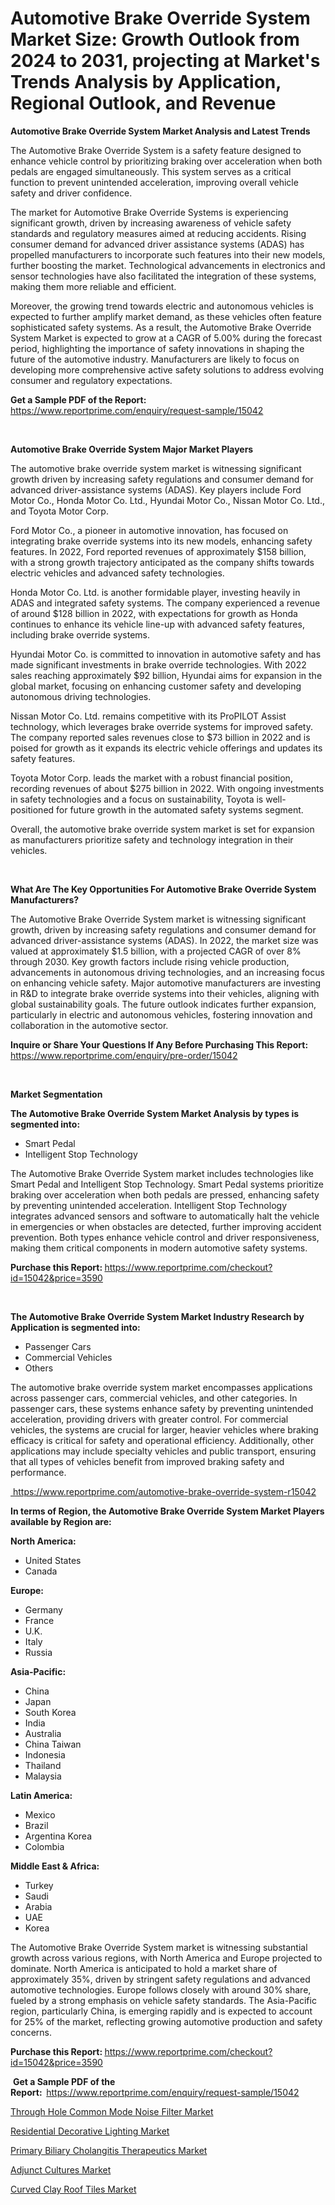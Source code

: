 <p><h1>Automotive Brake Override System Market Size: Growth Outlook from 2024 to 2031, projecting at Market's Trends Analysis by Application, Regional Outlook, and Revenue</h1></p><p><strong>Automotive Brake Override System Market Analysis and Latest Trends</strong></p>
<p><p>The Automotive Brake Override System is a safety feature designed to enhance vehicle control by prioritizing braking over acceleration when both pedals are engaged simultaneously. This system serves as a critical function to prevent unintended acceleration, improving overall vehicle safety and driver confidence. </p><p>The market for Automotive Brake Override Systems is experiencing significant growth, driven by increasing awareness of vehicle safety standards and regulatory measures aimed at reducing accidents. Rising consumer demand for advanced driver assistance systems (ADAS) has propelled manufacturers to incorporate such features into their new models, further boosting the market. Technological advancements in electronics and sensor technologies have also facilitated the integration of these systems, making them more reliable and efficient.</p><p>Moreover, the growing trend towards electric and autonomous vehicles is expected to further amplify market demand, as these vehicles often feature sophisticated safety systems. As a result, the Automotive Brake Override System Market is expected to grow at a CAGR of 5.00% during the forecast period, highlighting the importance of safety innovations in shaping the future of the automotive industry. Manufacturers are likely to focus on developing more comprehensive active safety solutions to address evolving consumer and regulatory expectations.</p></p>
<p><strong>Get a Sample PDF of the Report:&nbsp;</strong> <a href="https://www.reportprime.com/enquiry/request-sample/15042?utm_campaign=1167&utm_medium=2&utm_source=Github&utm_content=ia&utm_term=29112024&utm_id=automotive-brake-override-system">https://www.reportprime.com/enquiry/request-sample/15042</a></p>
<p>&nbsp;</p>
<p><strong>Automotive Brake Override System Major Market Players</strong></p>
<p><p>The automotive brake override system market is witnessing significant growth driven by increasing safety regulations and consumer demand for advanced driver-assistance systems (ADAS). Key players include Ford Motor Co., Honda Motor Co. Ltd., Hyundai Motor Co., Nissan Motor Co. Ltd., and Toyota Motor Corp. </p><p>Ford Motor Co., a pioneer in automotive innovation, has focused on integrating brake override systems into its new models, enhancing safety features. In 2022, Ford reported revenues of approximately $158 billion, with a strong growth trajectory anticipated as the company shifts towards electric vehicles and advanced safety technologies.</p><p>Honda Motor Co. Ltd. is another formidable player, investing heavily in ADAS and integrated safety systems. The company experienced a revenue of around $128 billion in 2022, with expectations for growth as Honda continues to enhance its vehicle line-up with advanced safety features, including brake override systems.</p><p>Hyundai Motor Co. is committed to innovation in automotive safety and has made significant investments in brake override technologies. With 2022 sales reaching approximately $92 billion, Hyundai aims for expansion in the global market, focusing on enhancing customer safety and developing autonomous driving technologies.</p><p>Nissan Motor Co. Ltd. remains competitive with its ProPILOT Assist technology, which leverages brake override systems for improved safety. The company reported sales revenues close to $73 billion in 2022 and is poised for growth as it expands its electric vehicle offerings and updates its safety features.</p><p>Toyota Motor Corp. leads the market with a robust financial position, recording revenues of about $275 billion in 2022. With ongoing investments in safety technologies and a focus on sustainability, Toyota is well-positioned for future growth in the automated safety systems segment.</p><p>Overall, the automotive brake override system market is set for expansion as manufacturers prioritize safety and technology integration in their vehicles.</p></p>
<p>&nbsp;</p>
<p><strong>What Are The Key Opportunities For Automotive Brake Override System Manufacturers?</strong></p>
<p><p>The Automotive Brake Override System market is witnessing significant growth, driven by increasing safety regulations and consumer demand for advanced driver-assistance systems (ADAS). In 2022, the market size was valued at approximately $1.5 billion, with a projected CAGR of over 8% through 2030. Key growth factors include rising vehicle production, advancements in autonomous driving technologies, and an increasing focus on enhancing vehicle safety. Major automotive manufacturers are investing in R&D to integrate brake override systems into their vehicles, aligning with global sustainability goals. The future outlook indicates further expansion, particularly in electric and autonomous vehicles, fostering innovation and collaboration in the automotive sector.</p></p>
<p><strong>Inquire or Share Your Questions If Any Before Purchasing This Report:</strong> <a href="https://www.reportprime.com/enquiry/pre-order/15042?utm_campaign=1167&utm_medium=2&utm_source=Github&utm_content=ia&utm_term=29112024&utm_id=automotive-brake-override-system">https://www.reportprime.com/enquiry/pre-order/15042</a></p>
<p>&nbsp;</p>
<p><strong>Market Segmentation</strong></p>
<p><strong>The Automotive Brake Override System Market Analysis by types is segmented into:</strong></p>
<p><ul><li>Smart Pedal</li><li>Intelligent Stop Technology</li></ul></p>
<p><p>The Automotive Brake Override System market includes technologies like Smart Pedal and Intelligent Stop Technology. Smart Pedal systems prioritize braking over acceleration when both pedals are pressed, enhancing safety by preventing unintended acceleration. Intelligent Stop Technology integrates advanced sensors and software to automatically halt the vehicle in emergencies or when obstacles are detected, further improving accident prevention. Both types enhance vehicle control and driver responsiveness, making them critical components in modern automotive safety systems.</p></p>
<p><strong>Purchase this Report:&nbsp;</strong><a href="https://www.reportprime.com/checkout?id=15042&price=3590&utm_campaign=1167&utm_medium=2&utm_source=Github&utm_content=ia&utm_term=29112024&utm_id=automotive-brake-override-system">https://www.reportprime.com/checkout?id=15042&price=3590</a></p>
<p>&nbsp;</p>
<p><strong>The Automotive Brake Override System Market Industry Research by Application is segmented into:</strong></p>
<p><ul><li>Passenger Cars</li><li>Commercial Vehicles</li><li>Others</li></ul></p>
<p><p>The automotive brake override system market encompasses applications across passenger cars, commercial vehicles, and other categories. In passenger cars, these systems enhance safety by preventing unintended acceleration, providing drivers with greater control. For commercial vehicles, the systems are crucial for larger, heavier vehicles where braking efficacy is critical for safety and operational efficiency. Additionally, other applications may include specialty vehicles and public transport, ensuring that all types of vehicles benefit from improved braking safety and performance.</p></p>
<p><a href="https://www.reportprime.com/automotive-brake-override-system-r15042?utm_campaign=1167&utm_medium=2&utm_source=Github&utm_content=ia&utm_term=29112024&utm_id=automotive-brake-override-system">&nbsp;https://www.reportprime.com/automotive-brake-override-system-r15042</a></p>
<p><strong>In terms of Region, the Automotive Brake Override System Market Players available by Region are:</strong></p>
<p>
    <p> <strong> North America: </strong>
        <ul>
            <li>United States</li>
            <li>Canada</li>
        </ul>
        </p> 
    <p> <strong> Europe: </strong>
        <ul>
            <li>Germany</li>
            <li>France</li>
            <li>U.K.</li>
            <li>Italy</li>
            <li>Russia</li>
        </ul>
        </p> 
    <p> <strong> Asia-Pacific: </strong>
        <ul>
            <li>China</li>
            <li>Japan</li>
            <li>South Korea</li>
            <li>India</li>
            <li>Australia</li>
            <li>China Taiwan</li>
            <li>Indonesia</li>
            <li>Thailand</li>
            <li>Malaysia</li>
        </ul>
        </p> 
    <p> <strong> Latin America: </strong>
        <ul>
            <li>Mexico</li>
            <li>Brazil</li>
            <li>Argentina Korea</li>
            <li>Colombia</li>
        </ul>
        </p> 
    <p> <strong> Middle East & Africa: </strong>
        <ul>
            <li>Turkey</li>
            <li>Saudi</li>
            <li>Arabia</li>
            <li>UAE</li>
            <li>Korea</li>
        </ul>
    </p>
    </p>
<p><p>The Automotive Brake Override System market is witnessing substantial growth across various regions, with North America and Europe projected to dominate. North America is anticipated to hold a market share of approximately 35%, driven by stringent safety regulations and advanced automotive technologies. Europe follows closely with around 30% share, fueled by a strong emphasis on vehicle safety standards. The Asia-Pacific region, particularly China, is emerging rapidly and is expected to account for 25% of the market, reflecting growing automotive production and safety concerns.</p></p>
<p><strong>Purchase this Report: </strong><a href="https://www.reportprime.com/checkout?id=15042&price=3590&utm_campaign=1167&utm_medium=2&utm_source=Github&utm_content=ia&utm_term=29112024&utm_id=automotive-brake-override-system">https://www.reportprime.com/checkout?id=15042&price=3590</a></p>
<p>&nbsp;<strong>Get a Sample PDF of the Report:&nbsp;&nbsp;</strong><a href="https://www.reportprime.com/enquiry/request-sample/15042?utm_campaign=1167&utm_medium=2&utm_source=Github&utm_content=ia&utm_term=29112024&utm_id=automotive-brake-override-system">https://www.reportprime.com/enquiry/request-sample/15042</a></p>
<p><strong></strong></p>
<p><p><a href="https://issuu.com/reportprime-2/docs/through-hole-common-mode-noise-filter-market-size-?utm_campaign=1167&utm_medium=2&utm_source=Github&utm_content=ia&utm_term=29112024&utm_id=automotive-brake-override-system">Through Hole Common Mode Noise Filter Market</a></p><p><a href="https://issuu.com/reportprime-2/docs/residential-decorative-lighting-market-size-2030.p?utm_campaign=1167&utm_medium=2&utm_source=Github&utm_content=ia&utm_term=29112024&utm_id=automotive-brake-override-system">Residential Decorative Lighting Market</a></p><p><a href="https://github.com/kimberjam0i/Market-Research-Report-List-1/blob/main/primary-biliary-cholangitis-therapeutics-market.md?utm_campaign=1167&utm_medium=2&utm_source=Github&utm_content=ia&utm_term=29112024&utm_id=automotive-brake-override-system">Primary Biliary Cholangitis Therapeutics Market</a></p><p><a href="https://www.linkedin.com/pulse/adjunct-cultures-market-size-grow-92-cagr-from-2024-2031-jv6ue?utm_campaign=1167&utm_medium=2&utm_source=Github&utm_content=ia&utm_term=29112024&utm_id=automotive-brake-override-system">Adjunct Cultures Market</a></p><p><a href="https://www.linkedin.com/pulse/global-curved-clay-roof-tiles-market-product-types-applications-ihvfe?utm_campaign=1167&utm_medium=2&utm_source=Github&utm_content=ia&utm_term=29112024&utm_id=automotive-brake-override-system">Curved Clay Roof Tiles Market</a></p></p>